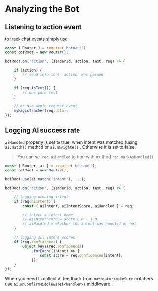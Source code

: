 # Analyzing the Bot

## Listening to action event

to track chat events simply use

```javascript
const { Router } = require('botnaut');
const botRoot = new Router();

botRoot.on('action', (senderId, action, text, req) => {

    if (action) {
        // send info that `action` was passed
    }

    if (req.isText()) {
        // was pure test
    }

    // or use whole request event
    myMagicTracker(req.data);
});
```

## Logging AI success rate

`aiHandled` property is set to true, when intent was matched (using `ai.match()` method or `ai.navigate()`). Otherwise it is set to false.

> You can set `req.aiHandled` to true with method `req.markAsHandled()`

```javascript
const { Router, ai } = require('botnaut');
const botRoot = new Router();

botRoot.use(ai.match('intent'), ...);

botRoot.on('action', (senderId, action, text, req) => {

    // logging winning intent
    if (req.aiIntent) {
        const { aiIntent, aiIntentScore, aiHandled } = req;

        // intent = intent name
        // aiIntentScore = score 0.0 - 1.0
        // aiHandled = whether the intent was handled or not
    }

    // logging all intent scores
    if (req.confidences) {
        Object.keys(req.confidences)
            .forEach((intent) => {
                const score = req.confidences[intent];
            });
    }
});
```

When you need to collect AI feedback from `navigator/makeSure` matchers use `ai.onConfirmMiddleware(<handler>)` middleware.